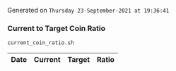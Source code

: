 Generated on `Thursday 23-September-2021 at 19:36:41`

### Current to Target Coin Ratio
`current_coin_ratio.sh`

Date|Current|Target|Ratio
---|---|---|---
